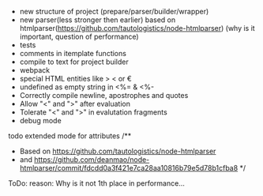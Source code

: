 * new structure of project (prepare/parser/builder/wrapper)
* new parser(less stronger then earlier) based on htmlparser(https://github.com/tautologistics/node-htmlparser) (why is it important, question of performance)
* tests
* comments in itemplate functions
* compile to text for project builder
* webpack
* special HTML entities like &#62; &#60; or &#8364;
* undefined as empty string in <%= & <%-
* Correctly compile newline, apostrophes and quotes
* Allow "&lt;" and "&gt;" after evaluation
* Tolerate "<" and ">" in evalutation fragments
* debug mode

todo extended mode for attributes
/**
 * Based on https://github.com/tautologistics/node-htmlparser
 * and https://github.com/deanmao/node-htmlparser/commit/fdcdd0a3f421e7ca28aa10816b79e5d78b1cfba8
 */

ToDo:
reason: Why is it not 1th place in performance...